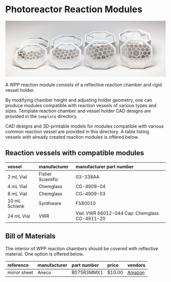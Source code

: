 # Photoreactor Reaction Modules

![WPP modules](./modules.jpg)

A WPP reaction module consists of a reflective reaction chamber and rigid vessel holder. 

By modifying chamber height and adjusting holder geometry, one can produce modules compatible with reaction vessels of various types and sizes. 
Template reaction chamber and vessel holder CAD designs are provided in the `template` directory. 

CAD designs and 3D-printable models for modules compatible with various common reaction vessel are provided in this directory. A table listing vessels with already created reaction modules is offered below. 

## Reaction vessels with compatible modules

| vessel         | manufacturer       | manufacturer part number  |
| :------------- | :----------------- | :------------------------ |
| 2 mL Vial      | Fisher Scientific  | 03-338AA                  |
| 4 mL Vial      | Chemglass          | CG-4909-04                | 
| 8 mL Vial      | Chemglass          | CG-4909-03                |
| 10 mL Schlenk  | Synthware          | F580010	                  |
| 24 mL Vial     | VWR                | Vial: VWR 66012-044 Cap: Chemglass CG-4911-20 |

## Bill of Materials

The interior of WPP reaction chambers should be covered with reflective material. One option is offered below.

| reference         | manufacturer | part number       | price  | vendors |
| :---------------- | :----------- | :---------------- | :----- | :------ |
| mirror sheet      | Aneco        | 	B075R3MMX1       | $10.00 | [Amazon](https://www.amazon.com/gp/product/B075R3MMX1) |

